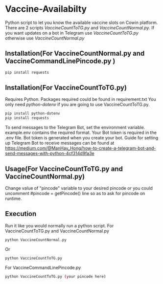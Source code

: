 # Vaccine-Availabilty
Python script to let you know the available vaccine slots on Cowin platform.
There are 2 scripts *VaccineCountToTG.py* and *VaccineCountNormal.py*.
If you want updates on a bot in Telegram use *VaccineCountToTG.py* otherwise use *VaccineCountNormal.py*

## Installation(For VaccineCountNormal.py and VaccineCommandLinePincode.py )
```bash
pip install requests
```
## Installation(For VaccineCountToTG.py)

Requires Python.
Packages required could be found in requirement.txt
You only need *python-dotenv* if you are going to use VaccineCountToTG.py.

```bash
pip install python-dotenv
pip install requests
```
To send messages to the Telegram Bot, set the environment variable. example.env contains the required format. Your Bot token is required in the .env file.
Bot token is generated when you create your bot. Guide for setting up Telegram Bot to receive messages can be found at https://medium.com/@ManHay_Hong/how-to-create-a-telegram-bot-and-send-messages-with-python-4cf314d9fa3e

## Usage(For VaccineCountToTG.py and VaccineCountNormal.py)

Change value of "pincode" variable to your desired pincode or you could uncomment #pincode = getPincode() line so as to ask for pincode on runtime.

## Execution
Run it like you would normally run a python script.
For VaccineCountToTG.py and VaccineCountNormal.py
```bash
python VaccineCountNormal.py
```
Or
```bash
python VaccineCountToTG.py
```

For VaccineCommandLinePincode.py

```bash
python VaccineCountToTG.py (your pincode here)
```

